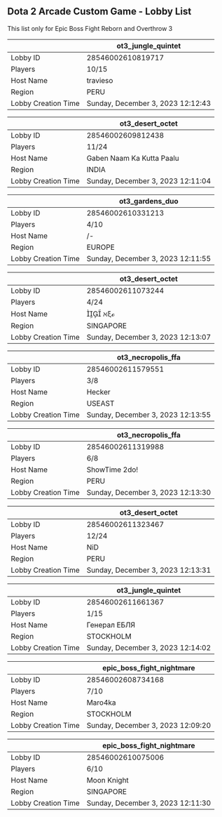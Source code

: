 ## Dota 2 Arcade Custom Game - Lobby List

This list only for Epic Boss Fight Reborn and Overthrow 3

|  | ot3_jungle_quintet |
| ------ | ------ |
| Lobby ID | 28546002610819717 |
| Players | 10/15 |
| Host Name | travieso |
| Region | PERU |
| Lobby Creation Time | Sunday, December 3, 2023 12:12:43 |


|  | ot3_desert_octet |
| ------ | ------ |
| Lobby ID | 28546002609812438 |
| Players | 11/24 |
| Host Name | Gaben Naam Ka Kutta Paalu |
| Region | INDIA |
| Lobby Creation Time | Sunday, December 3, 2023 12:11:04 |


|  | ot3_gardens_duo |
| ------ | ------ |
| Lobby ID | 28546002610331213 |
| Players | 4/10 |
| Host Name | /-|-\Liquid_M1nd/-|-\ |
| Region | EUROPE |
| Lobby Creation Time | Sunday, December 3, 2023 12:11:55 |


|  | ot3_desert_octet |
| ------ | ------ |
| Lobby ID | 28546002611073244 |
| Players | 4/24 |
| Host Name |  ℵξℴ |
| Region | SINGAPORE |
| Lobby Creation Time | Sunday, December 3, 2023 12:13:07 |


|  | ot3_necropolis_ffa |
| ------ | ------ |
| Lobby ID | 28546002611579551 |
| Players | 3/8 |
| Host Name | Hecker |
| Region | USEAST |
| Lobby Creation Time | Sunday, December 3, 2023 12:13:55 |


|  | ot3_necropolis_ffa |
| ------ | ------ |
| Lobby ID | 28546002611319988 |
| Players | 6/8 |
| Host Name | ShowTime 2do! |
| Region | PERU |
| Lobby Creation Time | Sunday, December 3, 2023 12:13:30 |


|  | ot3_desert_octet |
| ------ | ------ |
| Lobby ID | 28546002611323467 |
| Players | 12/24 |
| Host Name | NiD |
| Region | PERU |
| Lobby Creation Time | Sunday, December 3, 2023 12:13:31 |


|  | ot3_jungle_quintet |
| ------ | ------ |
| Lobby ID | 28546002611661367 |
| Players | 1/15 |
| Host Name | Генерал ЕБЛЯ |
| Region | STOCKHOLM |
| Lobby Creation Time | Sunday, December 3, 2023 12:14:02 |


|  | epic_boss_fight_nightmare |
| ------ | ------ |
| Lobby ID | 28546002608734168 |
| Players | 7/10 |
| Host Name | Maro4ka |
| Region | STOCKHOLM |
| Lobby Creation Time | Sunday, December 3, 2023 12:09:20 |


|  | epic_boss_fight_nightmare |
| ------ | ------ |
| Lobby ID | 28546002610075006 |
| Players | 6/10 |
| Host Name | Moon Knight |
| Region | SINGAPORE |
| Lobby Creation Time | Sunday, December 3, 2023 12:11:30 |


